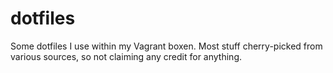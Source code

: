 dotfiles
========

Some dotfiles I use within my Vagrant boxen. Most stuff cherry-picked from various sources, so not claiming any credit for anything.

